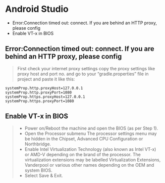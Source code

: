 # Android Studio
<!-- MarkdownTOC -->

- Error:Connection timed out: connect. If you are behind an HTTP proxy, please config
- Enable VT-x in BIOS

<!-- /MarkdownTOC -->

## Error:Connection timed out: connect. If you are behind an HTTP proxy, please config
> First check your internet proxy settings copy the proxy settings like proxy host and port no. and go to your “gradle.properties” file in project and paste it like this: 
````
systemProp.http.proxyHost=127.0.0.1 
systemProp.http.proxyPort=1080 
systemProp.https.proxyHost=127.0.0.1 
systemProp.https.proxyPort=1080
````
## Enable VT-x in BIOS
> - Power on/Reboot the machine and open the BIOS (as per Step 1).
> - Open the Processor submenu The processor settings menu may be hidden in the Chipset, Advanced CPU Configuration or Northbridge.
> - Enable Intel Virtualization Technology (also known as Intel VT-x) or AMD-V depending on the brand of the processor. The virtualization extensions may be labelled Virtualization Extensions, Vanderpool or various other names depending on the OEM and system BIOS.
> - Select Save & Exit.
